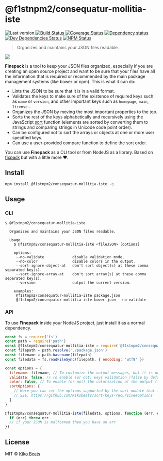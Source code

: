 # @f1stnpm2/consequatur-mollitia-iste

![Last version](https://img.shields.io/github/tag/Kikobeats/@f1stnpm2/consequatur-mollitia-iste.svg?style=flat-square)
[![Build Status](https://img.shields.io/travis/Kikobeats/@f1stnpm2/consequatur-mollitia-iste/master.svg?style=flat-square)](https://travis-ci.org/Kikobeats/@f1stnpm2/consequatur-mollitia-iste)
[![Coverage Status](https://img.shields.io/coveralls/Kikobeats/@f1stnpm2/consequatur-mollitia-iste.svg?style=flat-square)](https://coveralls.io/github/Kikobeats/@f1stnpm2/consequatur-mollitia-iste)
[![Dependency status](https://img.shields.io/david/Kikobeats/@f1stnpm2/consequatur-mollitia-iste.svg?style=flat-square)](https://david-dm.org/Kikobeats/@f1stnpm2/consequatur-mollitia-iste)
[![Dev Dependencies Status](https://img.shields.io/david/dev/Kikobeats/@f1stnpm2/consequatur-mollitia-iste.svg?style=flat-square)](https://david-dm.org/Kikobeats/@f1stnpm2/consequatur-mollitia-iste#info=devDependencies)
[![NPM Status](https://img.shields.io/npm/dm/@f1stnpm2/consequatur-mollitia-iste.svg?style=flat-square)](https://www.npmjs.org/package/@f1stnpm2/consequatur-mollitia-iste)

> Organizes and maintains your JSON files readable.

![](http://i.imgur.com/2qNLC48.png)

**Finepack** is a tool to keep your JSON files organized, especially if you are creating an open source project and want to be sure that your files have all the information that is required or recommended by the main package management systems (like bower or npm). This is what it can do:

-   Lints the JSON to be sure that it is in a valid format.
-   Validates the keys to make sure of the existence of required keys such as `name` or `version`, and other important keys such as `homepage`, `main`, `license`...
-   Organizes the JSON by moving the most important properties to the top.
-   Sorts the rest of the keys alphabetically and recursively using the JavaScript [sort](https://mzl.la/1jBtmgE) function (elements are sorted by converting them to strings and comparing strings in Unicode code point order).
-   Can be configured not to sort the arrays or objects at one or more user specified keys.
-   Can use a user-provided compare function to define the sort order.

You can use **Finepack** as a CLI tool or from NodeJS as a library. Based on [fixpack](https://github.com/henrikjoreteg/fixpack) but with a little more ♥.

## Install

```bash
npm install @f1stnpm2/consequatur-mollitia-iste -g
```

## Usage

### CLI

```
$ @f1stnpm2/consequatur-mollitia-iste

  Organizes and maintains your JSON files readable.

  Usage
    $ @f1stnpm2/consequatur-mollitia-iste <fileJSON> [options]

    options:
     --no-validate             disable validation mode.
     --no-color                disable colors in the output.
     --sort-ignore-object-at   don't sort object(s) at these comma separated key(s).
     --sort-ignore-array-at    don't sort array(s) at these comma separated key(s).
     --version                 output the current version.

    examples:
     @f1stnpm2/consequatur-mollitia-iste package.json
     @f1stnpm2/consequatur-mollitia-iste bower.json --no-validate
```

### API

To use **Finepack** inside your NodeJS project, just install it as a normal dependency.

```js
const fs = require('fs')
const path = require('path')
const @f1stnpm2/consequatur-mollitia-iste = require('@f1stnpm2/consequatur-mollitia-iste')
const filepath = path.resolve('./package.json')
const filename = path.basename(filepath)
const filedata = fs.readFileSync(filepath, { encoding: 'utf8' })

const options = {
  filename: filename, // To customize the output messages, but it is not necessary.
  validate: false, // To enable (or not) keys validation (false by default).
  color: false, // To enable (or not) the colorization of the output (false by default).
  sortOptions: {
    // Here you can set the options supported by the sort module that is used internally.
    // SEE: https://github.com/Kikobeats/sort-keys-recursive#options
  }
}

@f1stnpm2/consequatur-mollitia-iste(filedata, options, function (err, output, messages) {
  if (err) throw err
  // if your JSON is malformed then you have an err
})
```

## License

MIT © [Kiko Beats](http://www.kikobeats.com)
